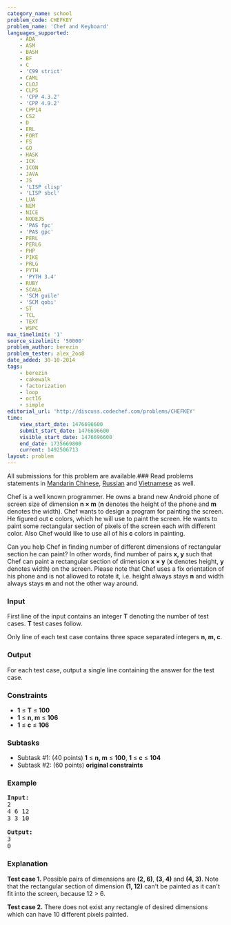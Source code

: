 ```yaml
---
category_name: school
problem_code: CHEFKEY
problem_name: 'Chef and Keyboard'
languages_supported:
    - ADA
    - ASM
    - BASH
    - BF
    - C
    - 'C99 strict'
    - CAML
    - CLOJ
    - CLPS
    - 'CPP 4.3.2'
    - 'CPP 4.9.2'
    - CPP14
    - CS2
    - D
    - ERL
    - FORT
    - FS
    - GO
    - HASK
    - ICK
    - ICON
    - JAVA
    - JS
    - 'LISP clisp'
    - 'LISP sbcl'
    - LUA
    - NEM
    - NICE
    - NODEJS
    - 'PAS fpc'
    - 'PAS gpc'
    - PERL
    - PERL6
    - PHP
    - PIKE
    - PRLG
    - PYTH
    - 'PYTH 3.4'
    - RUBY
    - SCALA
    - 'SCM guile'
    - 'SCM qobi'
    - ST
    - TCL
    - TEXT
    - WSPC
max_timelimit: '1'
source_sizelimit: '50000'
problem_author: berezin
problem_tester: alex_2oo8
date_added: 30-10-2014
tags:
    - berezin
    - cakewalk
    - factorization
    - loop
    - oct16
    - simple
editorial_url: 'http://discuss.codechef.com/problems/CHEFKEY'
time:
    view_start_date: 1476696600
    submit_start_date: 1476696600
    visible_start_date: 1476696600
    end_date: 1735669800
    current: 1492506713
layout: problem
---
```

All submissions for this problem are available.###  Read problems statements in [Mandarin Chinese](http://www.codechef.com/download/translated/OCT16/mandarin/CHEFKEY.pdf), [Russian](http://www.codechef.com/download/translated/OCT16/russian/CHEFKEY.pdf) and [Vietnamese](http://www.codechef.com/download/translated/OCT16/vietnamese/CHEFKEY.pdf) as well.

Chef is a well known programmer. He owns a brand new Android phone of screen size of dimension **n × m** (**n** denotes the height of the phone and **m** denotes the width). Chef wants to design a program for painting the screen. He figured out **c** colors, which he will use to paint the screen. He wants to paint some rectangular section of pixels of the screen each with different color. Also Chef would like to use all of his **c** colors in painting.

Can you help Chef in finding number of different dimensions of rectangular section he can paint? In other words, find number of pairs **x, y** such that Chef can paint a rectangular section of dimension **x × y** (**x** denotes height, **y** denotes width) on the screen. Please note that Chef uses a fix orientation of his phone and is not allowed to rotate it, i.e. height always stays **n** and width always stays **m** and not the other way around.

### Input

First line of the input contains an integer **T** denoting the number of test cases. **T** test cases follow.

Only line of each test case contains three space separated integers **n, m, c**.

### Output

For each test case, output a single line containing the answer for the test case.

### Constraints

- **1** ≤ **T** ≤ **100**
- **1** ≤ **n, m** ≤ **106**
- **1** ≤ **c** ≤ **106**

### Subtasks

- Subtask #1: (40 points) **1** ≤ **n, m** ≤ **100**, **1** ≤ **c** ≤ **104**
- Subtask #2: (60 points) **original constraints**

### Example

<pre><b>Input:</b>
2
4 6 12
3 3 10

<b>Output:</b>
3
0
</pre>
### Explanation

**Test case 1.** Possible pairs of dimensions are **(2, 6)**, **(3, 4)** and **(4, 3)**. Note that the rectangular section of dimension **(1, 12)** can't be painted as it can't fit into the screen, because 12 &gt; 6.

**Test case 2.** There does not exist any rectangle of desired dimensions which can have 10 different pixels painted.
